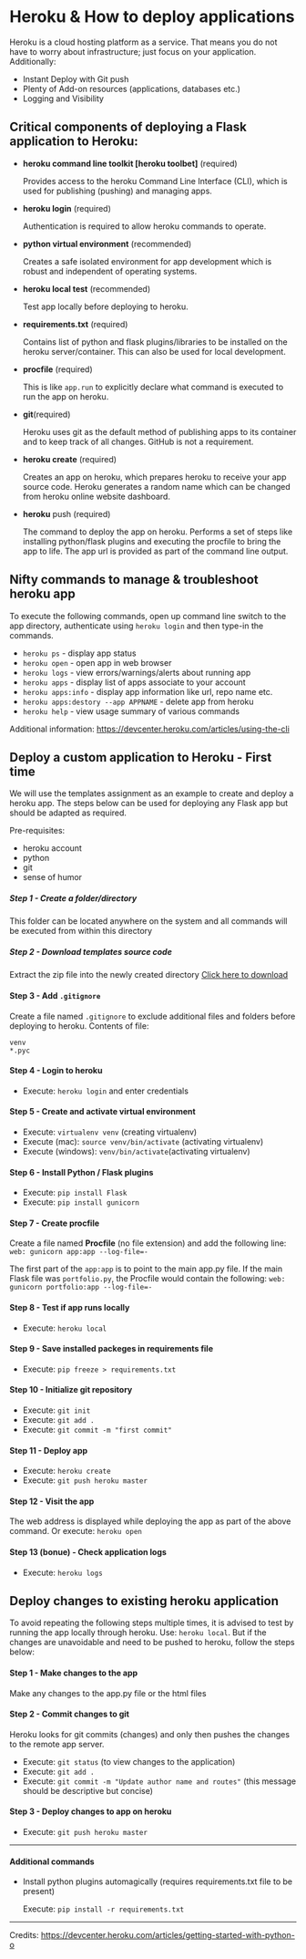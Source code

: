 # Heroku & How to deploy applications

Heroku is a cloud hosting platform as a service. That means you do not have to worry about infrastructure; just focus on your application. Additionally:
* Instant Deploy with Git push
* Plenty of Add-on resources (applications, databases etc.)
* Logging and Visibility

## Critical components of deploying a Flask application to Heroku:
* **heroku command line toolkit [heroku toolbet]** (required)

  Provides access to the heroku Command Line Interface (CLI), which is used for publishing (pushing) and managing apps.

* **heroku login** (required)

	Authentication is required to allow heroku commands to operate.

* **python virtual environment** (recommended)

  Creates a safe isolated environment for app development which is robust and independent of operating systems.

* **heroku local test** (recommended)

	Test app locally before deploying to heroku.

* **requirements.txt** (required)

	Contains list of python and flask plugins/libraries to be installed on the heroku server/container. This can also be used for local development.

* **procfile** (required)

	This is like ```app.run``` to explicitly declare what command is executed to run the app on heroku.

* **git**(required)

	Heroku uses git as the default method of publishing apps to its container and to keep track of all changes. GitHub is not a requirement.

* **heroku create** (required)

	Creates an app on heroku, which prepares heroku to receive your app source code. Heroku generates a random name which can be changed from heroku online website dashboard.

* **heroku** push (required)

  The command to deploy the app on heroku. Performs a set of steps like installing python/flask plugins and executing the procfile to bring the app to life. The app url is provided as part of the command line output.

## Nifty commands to manage & troubleshoot heroku app

To execute the following commands, open up command line switch to the app directory, authenticate using ```heroku login``` and then type-in the commands.

* ```heroku ps``` - display app status
* ```heroku open``` - open app in web browser
* ```heroku logs``` - view errors/warnings/alerts about running app
* ```heroku apps``` - display list of apps associate to your account
* ```heroku apps:info``` - display app information like url, repo name etc.
* ```heroku apps:destory --app APPNAME``` - delete app from heroku
* ```heroku help``` - view usage summary of various commands

Additional information:
https://devcenter.heroku.com/articles/using-the-cli

## Deploy a custom application to Heroku - First time

We will use the templates assignment as an example to create and deploy a heroku app. The steps below can be used for deploying any Flask app but should be adapted as required.

Pre-requisites:
* heroku account
* python
* git
* sense of humor

##### Step 1 - Create a folder/directory
This folder can be located anywhere on the system and all commands will be executed from within this directory

##### Step 2 - Download templates source code
Extract the zip file into the newly created directory
[Click here to download](./flasktemplates.zip)

#### Step 3 - Add ```.gitignore```
Create a file named ```.gitignore``` to exclude additional files and folders before deploying to heroku. Contents of file:
```
venv
*.pyc
```

#### Step 4 - Login to heroku
* Execute: ```heroku login``` and enter credentials

#### Step 5 - Create and activate virtual environment
* Execute: ```virtualenv venv``` (creating virtualenv)
* Execute (mac): ```source venv/bin/activate``` (activating virtualenv)
* Execute (windows): ```venv/bin/activate```(activating virtualenv)

#### Step 6 - Install Python / Flask plugins
* Execute: ```pip install Flask```
* Execute: ```pip install gunicorn```

#### Step 7 - Create procfile
Create a file named **Procfile** (no file extension) and add the following line: ```web: gunicorn app:app --log-file=-```

The first part of the ```app:app``` is to point to the main app.py file. If the main Flask file was ```portfolio.py```, the Procfile would contain the following: ```web: gunicorn portfolio:app --log-file=-```

#### Step 8 - Test if app runs locally
* Execute: ```heroku local```

#### Step 9 - Save installed packeges in requirements file
* Execute: ```pip freeze > requirements.txt```

#### Step 10 - Initialize git repository
* Execute: ```git init```
* Execute: ```git add .```
* Execute: ```git commit -m "first commit"```

#### Step 11 - Deploy app
* Execute: ```heroku create```
* Execute: ```git push heroku master```

#### Step 12 - Visit the app
The web address is displayed while deploying the app as part of the above command. Or execute: ```heroku open```

#### Step 13 (bonue) - Check application logs
* Execute: ```heroku logs```

## Deploy changes to existing heroku application
To avoid repeating the following steps multiple times, it is advised to test by running the app locally through heroku. Use: ```heroku local```. But if the changes are unavoidable and need to be pushed to heroku, follow the steps below:

#### Step 1 - Make changes to the app
Make any changes to the app.py file or the html files

#### Step 2 - Commit changes to git
Heroku looks for git commits (changes) and only then pushes the changes to the remote app server.
* Execute: ```git status``` (to view changes to the application)
* Execute: ```git add .```
* Execute: ```git commit -m "Update author name and routes"``` (this message should be descriptive but concise)

#### Step 3 - Deploy changes to app on heroku
* Execute: ```git push heroku master```

---
#### Additional commands

* Install python plugins automagically (requires requirements.txt file to be present)

	Execute: ```pip install -r requirements.txt```

---
Credits:
https://devcenter.heroku.com/articles/getting-started-with-python-o
